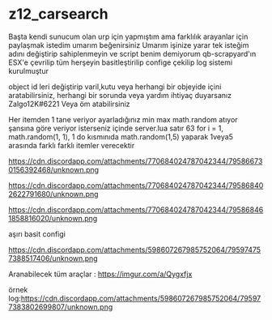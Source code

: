 # z12_carsearch


Başta kendi sunucum olan urp için yapmıştım ama farklılık arayanlar için paylaşmak istedim umarım beğenirsiniz
Umarım işinize yarar tek isteğim adını değiştirip sahiplenmeyin ve script benim demiyorum qb-scrapyard'ın ESX'e çevrilip tüm herşeyin basitleştirilip confige çekilip log sistemi kurulmuştur

object id leri değiştirip varil,kutu veya herhangi bir objeyide içini aratabilirsiniz, herhangi bir sorunda veya yardım ihtiyaç duyarsanız Zalgo12K#6221 Veya öm atabilirsiniz

Her itemden 1 tane veriyor ayarladığınız min max math.random atıyor şansına göre veriyor isterseniz içinde server.lua satır 63
for i = 1, math.random(1, 1), 1 do kısmınıda math.random(1,5) yaparak 1veya5 arasında farklı farklı itemler verecektir

https://cdn.discordapp.com/attachments/770684024787042344/795866730156392468/unknown.png


https://cdn.discordapp.com/attachments/770684024787042344/795868402622791680/unknown.png

https://cdn.discordapp.com/attachments/770684024787042344/795868461858816020/unknown.png

aşırı basit configi

https://cdn.discordapp.com/attachments/598607267985752064/795974757388517406/unknown.png

Aranabilecek tüm araçlar : https://imgur.com/a/Qygxfjx


örnek log:https://cdn.discordapp.com/attachments/598607267985752064/795977383802699807/unknown.png
